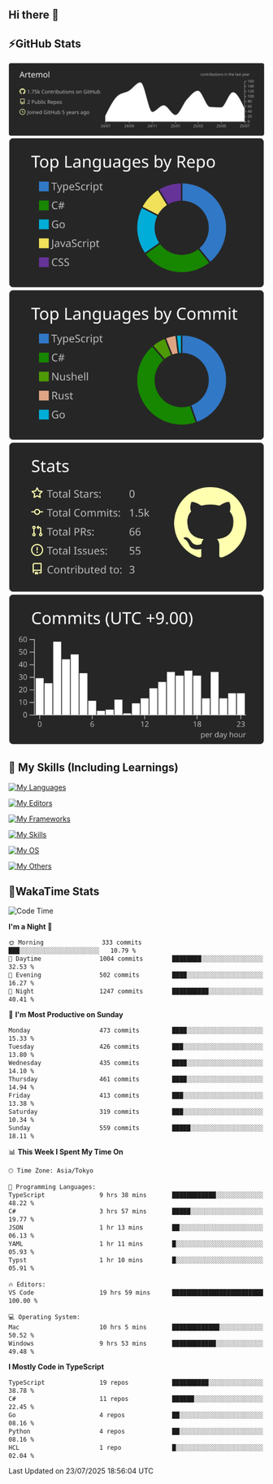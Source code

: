 ## Hi there 👋
<!--
**Artemol/Artemol** is a ✨ _special_ ✨ repository because its `README.md` (this file) appears on your GitHub profile.

Here are some ideas to get you started:

- 🔭 I’m currently working on ...
- 🌱 I’m currently learning ...
- 👯 I’m looking to collaborate on ...
- 🤔 I’m looking for help with ...
- 💬 Ask me about ...
- 📫 How to reach me: ...
- 😄 Pronouns: ...
- ⚡ Fun fact: ...
-->

## ⚡GitHub Stats
[![](https://raw.githubusercontent.com/Artemol/Artemol/main/profile-summary-card-output/apprentice/0-profile-details.svg)](https://github.com/vn7n24fzkq/github-profile-summary-cards)
[![](https://raw.githubusercontent.com/Artemol/Artemol/main/profile-summary-card-output/apprentice/1-repos-per-language.svg)](https://github.com/vn7n24fzkq/github-profile-summary-cards) [![](https://raw.githubusercontent.com/Artemol/Artemol/main/profile-summary-card-output/apprentice/2-most-commit-language.svg)](https://github.com/vn7n24fzkq/github-profile-summary-cards)
[![](https://raw.githubusercontent.com/Artemol/Artemol/main/profile-summary-card-output/apprentice/3-stats.svg)](https://github.com/vn7n24fzkq/github-profile-summary-cards) [![](https://raw.githubusercontent.com/Artemol/Artemol/main/profile-summary-card-output/apprentice/4-productive-time.svg)](https://github.com/vn7n24fzkq/github-profile-summary-cards)

## 🌱 My Skills (Including Learnings)

<!--
### Languages
-->
[![My Languages](https://skillicons.dev/icons?i=ts,py,cs,dotnet,rust,go,c,matlab,css)](https://skillicons.dev)

<!--
### Editors
-->
[![My Editors](https://skillicons.dev/icons?i=vscode,neovim,vim,visualstudio,idea)](https://skillicons.dev)

<!--
### Frameworks
-->
[![My Frameworks](https://skillicons.dev/icons?i=react,nestjs,vite,tailwind,tauri,electron,remix,nextjs,fastapi)](https://skillicons.dev)

<!--
### Tools
-->
[![My Skills](https://skillicons.dev/icons?i=git,nodejs,docker,unity,postman,bun,discord,cloudflare,bash,prometheus,grafana,obsidian)](https://skillicons.dev)

<!--
### OS
-->
[![My OS](https://skillicons.dev/icons?i=windows,ubuntu)](https://skillicons.dev)

<!--
### Others
-->
[![My Others](https://skillicons.dev/icons?i=github,raspberrypi,gcp)](https://skillicons.dev)

## 💬WakaTime Stats
<!--START_SECTION:waka-->
![Code Time](http://img.shields.io/badge/Code%20Time-599%20hrs%2042%20mins-blue)

**I'm a Night 🦉** 

```text
🌞 Morning                333 commits         ███░░░░░░░░░░░░░░░░░░░░░░   10.79 % 
🌆 Daytime                1004 commits        ████████░░░░░░░░░░░░░░░░░   32.53 % 
🌃 Evening                502 commits         ████░░░░░░░░░░░░░░░░░░░░░   16.27 % 
🌙 Night                  1247 commits        ██████████░░░░░░░░░░░░░░░   40.41 % 
```
📅 **I'm Most Productive on Sunday** 

```text
Monday                   473 commits         ████░░░░░░░░░░░░░░░░░░░░░   15.33 % 
Tuesday                  426 commits         ███░░░░░░░░░░░░░░░░░░░░░░   13.80 % 
Wednesday                435 commits         ████░░░░░░░░░░░░░░░░░░░░░   14.10 % 
Thursday                 461 commits         ████░░░░░░░░░░░░░░░░░░░░░   14.94 % 
Friday                   413 commits         ███░░░░░░░░░░░░░░░░░░░░░░   13.38 % 
Saturday                 319 commits         ███░░░░░░░░░░░░░░░░░░░░░░   10.34 % 
Sunday                   559 commits         █████░░░░░░░░░░░░░░░░░░░░   18.11 % 
```


📊 **This Week I Spent My Time On** 

```text
🕑︎ Time Zone: Asia/Tokyo

💬 Programming Languages: 
TypeScript               9 hrs 38 mins       ████████████░░░░░░░░░░░░░   48.22 % 
C#                       3 hrs 57 mins       █████░░░░░░░░░░░░░░░░░░░░   19.77 % 
JSON                     1 hr 13 mins        ██░░░░░░░░░░░░░░░░░░░░░░░   06.13 % 
YAML                     1 hr 11 mins        █░░░░░░░░░░░░░░░░░░░░░░░░   05.93 % 
Typst                    1 hr 10 mins        █░░░░░░░░░░░░░░░░░░░░░░░░   05.91 % 

🔥 Editors: 
VS Code                  19 hrs 59 mins      █████████████████████████   100.00 % 

💻 Operating System: 
Mac                      10 hrs 5 mins       █████████████░░░░░░░░░░░░   50.52 % 
Windows                  9 hrs 53 mins       ████████████░░░░░░░░░░░░░   49.48 % 
```

**I Mostly Code in TypeScript** 

```text
TypeScript               19 repos            ██████████░░░░░░░░░░░░░░░   38.78 % 
C#                       11 repos            ██████░░░░░░░░░░░░░░░░░░░   22.45 % 
Go                       4 repos             ██░░░░░░░░░░░░░░░░░░░░░░░   08.16 % 
Python                   4 repos             ██░░░░░░░░░░░░░░░░░░░░░░░   08.16 % 
HCL                      1 repo              █░░░░░░░░░░░░░░░░░░░░░░░░   02.04 % 
```




 Last Updated on 23/07/2025 18:56:04 UTC
<!--END_SECTION:waka-->
